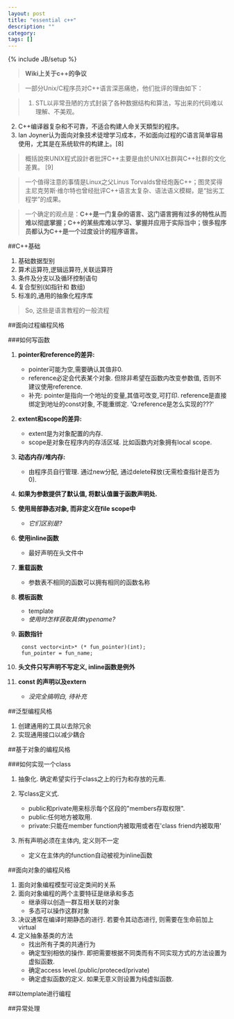 ```yaml
---
layout: post
title: "essential c++"
description: ""
category: 
tags: []
---
```

{% include JB/setup %}

> **Wiki上关于c++的争议**

>一部分Unix/C程序员对C++语言深恶痛绝，他们批评的理由如下：

> 1. STL以非常丑陋的方式封装了各种数据结构和算法，写出来的代码难以理解、不美观。
2. C++编译器复杂和不可靠，不适合构建人命关天類型的程序。
3. Ian Joyner认为面向对象技术徒增学习成本，不如面向过程的C语言简单容易使用，尤其是在系统软件的构建上。[8]

>概括說來UNIX程式設計者批評C++主要是由於UNIX社群與C++社群的文化差異。 [9]

>一个值得注意的事情是Linux之父Linus Torvalds曾经炮轰C++；图灵奖得主尼克劳斯·维尔特也曾经批评C++语言太复杂、语法语义模糊，是“拙劣工程学”的成果。

>一个确定的观点是：**C++是一门复杂的语言、这门语言拥有过多的特性从而难以彻底掌握；C++的某些库难以学习、掌握并应用于实际当中；很多程序员都认为C++是一个过度设计的程序语言。**


##C++基础

1. 基础数据型别
2. 算术运算符,逻辑运算符,关联运算符
3. 条件及分支以及循环控制语句
4. 复合型别(如指针和 数组)
5. 标准的,通用的抽象化程序库

> So, 这些是语言教程的一般流程


##面向过程编程风格

###如何写函数

1. **pointer和reference的差异:**

	*  pointer可能为空,需要确认其值非0.
	*  reference必定会代表某个对象. 但除非希望在函数内改变参数值, 否则不建议使用reference.
	*  补充: pointer是指向一个地址的变量,其值可改变,可打印. reference是直接绑定到地址的const对象, 不能重绑定. 'Q:reference是怎么实现的???'
	
2. **extent和scope的差异:**

	*  extent是为对象配置的内存.
	*  scope是对象在程序内的存活区域. 比如函数内对象拥有local scope.

3. **动态内存/堆内存:**

	*  由程序员自行管理. 通过new分配, 通过delete释放(无需检查指针是否为0).

4. **如果为参数提供了默认值, 将默认值置于函数声明处.**

5. **使用局部静态对象, 而非定义在file scope中**

	*  *它们区别是?*

6. **使用inline函数**

	*  最好声明在头文件中

7. **重载函数**

	*  参数表不相同的函数可以拥有相同的函数名称

8. **模板函数**

	*  template <typename elemType>
	*  *使用时怎样获取具体typename?*

9. **函数指针**

		const vector<int>* (* fun_pointer)(int);
		fun_pointer = fun_name;
	   
10. **头文件只写声明不写定义, inline函数是例外**

11. **const 的声明以及extern**
	*  *没完全搞明白, 待补充*
	
	
	
##泛型编程风格

1. 创建通用的工具以去除冗余
2. 实现通用接口以减少耦合



##基于对象的编程风格

###如何实现一个class

1. 抽象化. 确定希望实行于class之上的行为和存放的元素.
2. 写class定义式.
	*  public和private用来标示每个区段的"members存取权限".
	*  public:任何地方被取用.
	*  private:只能在member function内被取用或者在'class friend内被取用'

3. 所有声明必须在主体内, 定义则不一定
	*  定义在主体内的function自动被视为inline函数



##面向对象的编程风格
1. 面向对象编程模型可设定类间的关系
2. 面向对象编程的两个主要特征是继承和多态
	* 继承得以创造一群互相关联的对象
	* 多态可以操作这群对象
3. 决议通常在编译时期静态的进行. 若要令其动态进行, 则需要在生命前加上virtual
4. 定义抽象基类的方法
	*  找出所有子类的共通行为
	*  确定型别相依的操作. 即把需要根据不同类而有不同实现方式的方法设置为虚拟函数.
	*  确定access level.(public/proteced/private)
	*  确定虚拟函数的定义. 如果无意义则设置为纯虚拟函数.

##以template进行编程

##异常处理




























